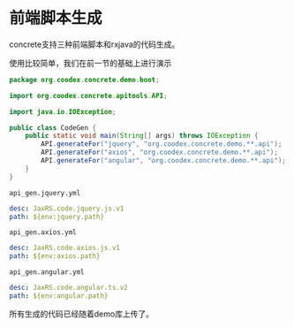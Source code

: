 # 前端脚本生成

concrete支持三种前端脚本和rxjava的代码生成。

使用比较简单，我们在前一节的基础上进行演示

```java
package org.coodex.concrete.demo.boot;

import org.coodex.concrete.apitools.API;

import java.io.IOException;

public class CodeGen {
    public static void main(String[] args) throws IOException {
        API.generateFor("jquery", "org.coodex.concrete.demo.**.api");
        API.generateFor("axios", "org.coodex.concrete.demo.**.api");
        API.generateFor("angular", "org.coodex.concrete.demo.**.api");
    }
}
```

`api_gen.jquery.yml`

```yml
desc: JaxRS.code.jquery.js.v1
path: ${env:jquery.path}
```

`api_gen.axios.yml`

```yml
desc: JaxRS.code.axios.js.v1
path: ${env:axios.path}
```

`api_gen.angular.yml`

```yml
desc: JaxRS.code.angular.ts.v2
path: ${env:angular.path}
```

所有生成的代码已经随着demo库上传了。
